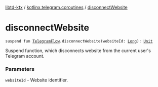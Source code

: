 [libtd-ktx](../index.md) / [kotlinx.telegram.coroutines](index.md) / [disconnectWebsite](./disconnect-website.md)

# disconnectWebsite

`suspend fun `[`TelegramFlow`](../kotlinx.telegram.core/-telegram-flow/index.md)`.disconnectWebsite(websiteId: `[`Long`](https://kotlinlang.org/api/latest/jvm/stdlib/kotlin/-long/index.html)`): `[`Unit`](https://kotlinlang.org/api/latest/jvm/stdlib/kotlin/-unit/index.html)

Suspend function, which disconnects website from the current user's Telegram account.

### Parameters

`websiteId` - Website identifier.
